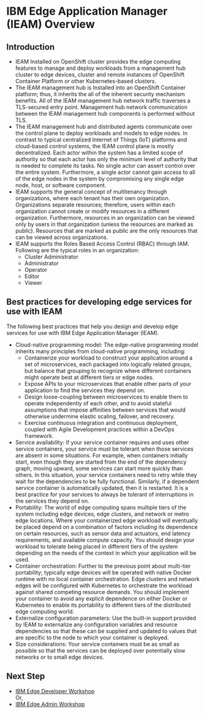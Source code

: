 # IBM Edge Application Manager (IEAM) Overview

## Introduction

- IEAM Installed on OpenShift cluster provides the edge computing features to manage and deploy workloads 
  from a management hub cluster to edge devices, cluster and remote instances of OpenShift Container Platform 
  or other Kubernetes-based clusters.
- The IEAM management hub is Installed into an OpenShift Container platform; thus, it inherits the all of the inherent security mechanism benefits. 
  All of the IEAM management hub network traffic traverses a TLS-secured entry point. Management hub network communication between 
  the IEAM management hub components is performed without TLS.
- The IEAM management hub and distributed agents communicate over the control plane to deploy workloads and models to edge nodes. 
  In contrast to typical centralized Internet of Things (IoT) platforms and cloud-based control systems, the IEAM control plane 
  is mostly decentralized. Each actor within the system has a limited scope of authority so that each actor has only the minimum level 
  of authority that is needed to complete its tasks. No single actor can assert control over the entire system. Furthermore, 
  a single actor cannot gain access to all of the edge nodes in the system by compromising any single edge node, host, or software component.
- IEAM supports the general concept of multitenancy through organizations, where each tenant has their own organization. Organizations separate 
  resources; therefore, users within each organization cannot create or modify resources in a different organization. 
  Furthermore, resources in an organization can be viewed only by users in that organization (unless the resources are marked as public). 
  Resources that are marked as public are the only resources that can be viewed across organizations.
- IEAM supports the Roles Based Access Control (RBAC) through IAM. Following are the typical roles in an organization:
    - Cluster Administrator
    - Administrator
    - Operator
    - Editor
    - Viewer

## Best practices for developing edge services for use with IEAM

The following best practices that help you design and develop edge services for use with IBM Edge Application Manager (IEAM).

- Cloud-native programming model: The edge-native programming model inherits many principles from cloud-native programming, including:
    - Containerize your workload to construct your application around a set of microservices, each packaged into logically related 
      groups, but balance that grouping to recognize where different containers might operate best at different tiers or edge nodes. 
    - Expose APIs to your microservices that enable other parts of your application to find the services they depend on. 
    - Design loose-coupling between microservices to enable them to operate independently of each other, and to avoid stateful assumptions that 
      impose affinities between services that would otherwise undermine elastic scaling, failover, and recovery.
    - Exercise continuous integration and continuous deployment, coupled with Agile Development practices within a DevOps framework.
- Service availability: If your service container requires and uses other service containers, your service must be tolerant when those services are 
  absent in some situations. For example, when containers initially start, even though they are started from the end of the dependency graph, 
  moving upward, some services can start more quickly than others. In this situation, your service containers need to retry while they wait for 
  the dependencies to be fully functional. Similarly, if a dependent service container is automatically updated, then it is restarted. 
  It is a best practice for your services to always be tolerant of interruptions in the services they depend on.
- Portability: The world of edge computing spans multiple tiers of the system including edge devices, edge clusters, and network or metro edge 
  locations. Where your containerized edge workload will eventually be placed depend on a combination of factors including its dependence on 
  certain resources, such as sensor data and actuators, end latency requirements, and available compute capacity. 
  You should design your workload to tolerate being placed in different tiers of the system depending on the needs 
  of the context in which your application will be used.
- Container orchestration: Further to the previous point about multi-tier portability; typically edge devices will be operated with native Docker 
  runtime with no local container orchestration. Edge clusters and network edges will be configured with Kubernetes to orchestrate the 
  workload against shared competing resource demands. You should implement your container to avoid any explicit dependence on either 
  Docker or Kubernetes to enable its portability to different tiers of the distributed edge computing world.
- Externalize configuration parameters: Use the built-in support provided by IEAM to externalize any configuration variables and resource 
  dependencies so that these can be supplied and updated to values that are specific to the node to which your container is deployed.
- Size considerations: Your service containers must be as small as possible so that the services can be deployed over potentially slow networks or 
  to small edge devices.


## Next Step

- [IBM Edge Developer Workshop](edge-workshop-developer.md)
<br> Or,
- [IBM Edge Admin Workshop](edge-workshop-admin.md)